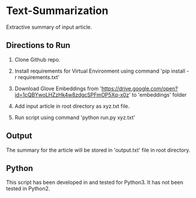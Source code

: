 # Text-Summarization
Extractive summary of input article.

## Directions to Run
  1. Clone Github repo.
  
  2. Install requirements for Virtual Environment using command 'pip install -r requirements.txt'
  
  3. Download Glove Embeddings from 'https://drive.google.com/open?id=1cQBYwoLHZzHk4w8zdgcSPFmOP5Xq-x0z' to 'embeddings' folder
  
  4. Add input article in root directory as xyz.txt file.
  
  5. Run script using command 'python run.py xyz.txt'
  
## Output
The summary for the article will be stored in 'output.txt' file in root directory.

## Python
This script has been developed in and tested for Python3. It has not been tested in Python2.
